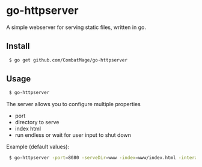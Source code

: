 # go-httpserver

A simple webserver for serving static files, written in go. 

## Install

```sh
 $ go get github.com/CombatMage/go-httpserver
```

## Usage

```sh
 $ go-httpserver
```

The server allows you to configure multiple properties

* port
* directory to serve
* index html
* run endless or wait for user input to shut down

Example (default values):
```sh
 $ go-httpserver -port=8080 -serveDir=www -index=www/index.html -interactive=false
```